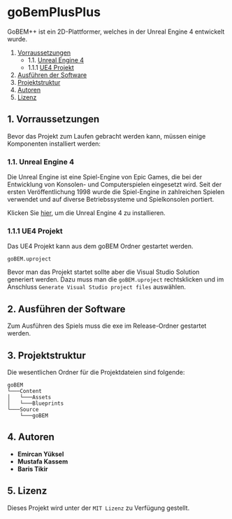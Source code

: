 # goBemPlusPlus

GoBEM++ ist ein 2D-Plattformer, welches in der Unreal Engine 4 entwickelt wurde.

1. [Vorraussetzungen](#vorraussetzungen)
    * 1.1. [Unreal Engine 4](#unreal)
    * 1.1.1 [UE4 Projekt](#ue4)
2. [Ausführen der Software](#ausführen)
3. [Projektstruktur](#struktur)
4. [Autoren](#autoren)
5. [Lizenz](#lizenz)

## 1. Vorraussetzungen <a name="vorraussetzungen"></a>

Bevor das Projekt zum Laufen gebracht werden kann, müssen einige Komponenten installiert werden:

### 1.1. Unreal Engine 4 <a name="unreal"></a>

Die Unreal Engine ist eine Spiel-Engine von Epic Games, die bei der Entwicklung von Konsolen- und Computerspielen eingesetzt wird. Seit der ersten Veröffentlichung 1998 wurde die Spiel-Engine in zahlreichen Spielen verwendet und auf diverse Betriebssysteme und Spielkonsolen portiert. 

Klicken Sie [hier](https://www.unrealengine.com/en-US/download), um die Unreal Engine 4 zu installieren.

### 1.1.1 UE4 Projekt <a name="ue4"></a>

Das UE4 Projekt kann aus dem goBEM Ordner gestartet werden.

```
goBEM.uproject
```

Bevor man das Projekt startet sollte aber die Visual Studio Solution generiert werden. Dazu muss man die `goBEM.uproject` rechtsklicken und im Anschluss 
`Generate Visual Studio project files` auswählen.

## 2. Ausführen der Software <a name="ausführen"></a>

Zum Ausführen des Spiels muss die exe im Release-Ordner gestartet werden.

## 3. Projektstruktur <a name="struktur"></a>

Die wesentlichen Ordner für die Projektdateien sind folgende:

```
goBEM
└───Content
│   └───Assets
│   └───Blueprints
└───Source
    └───goBEM
```

## 4. Autoren <a name="autoren"></a>

* **Emircan Yüksel**
* **Mustafa Kassem**
* **Baris Tikir**

## 5. Lizenz <a name="lizenz"></a>

Dieses Projekt wird unter der `MIT Lizenz` zu Verfügung gestellt.
